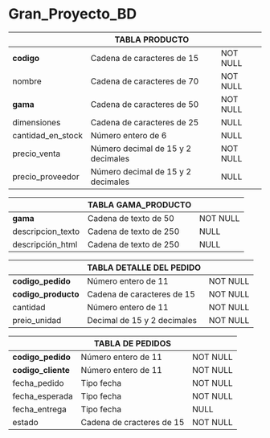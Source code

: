 # Gran_Proyecto_BD

|                   |          TABLA PRODUCTO            |          |
|-------------------|------------------------------------|----------|
| **codigo**            | Cadena de caracteres de 15         | NOT NULL |
| nombre            | Cadena de caracteres de 70         | NOT NULL |
| **gama**             | Cadena de caracteres de 50         | NOT NULL |
| dimensiones       | Cadena de caracteres de 25         | NULL     |
| cantidad_en_stock | Número entero de 6                 | NULL     |
| precio_venta      | Número decimal de 15 y 2 decimales | NOT NULL |
| precio_proveedor  | Número decimal de 15 y 2 decimales | NULL     |


|                   | TABLA GAMA_PRODUCTO    |          |
|-------------------|------------------------|----------|
| **gama**              | Cadena de texto de 50  | NOT NULL |
| descripcion_texto | Cadena de texto de 250 | NULL     |
| descripción_html  | Cadena de texto de 250 | NULL     |



|                 | TABLA DETALLE DEL PEDIDO    |          |
|-----------------|-----------------------------|----------|
| **codigo_pedido**   | Número entero de 11         | NOT NULL |
| **codigo_producto** | Cadena de caracteres de 15  | NOT NULL |
| cantidad        | Número entero de 11         | NOT NULL |
| preio_unidad    | Decimal de 15 y 2 decimales | NOT NULL |


|                | TABLA DE PEDIDOS          |          |
|----------------|---------------------------|----------|
| **codigo_pedido**  | Número entero de 11       | NOT NULL |
| **codigo_cliente** | Número entero de 11       | NOT NULL |
| fecha_pedido   | Tipo fecha                | NOT NULL |
| fecha_esperada | Tipo fecha                | NOT NULL |
| fecha_entrega  | Tipo fecha                | NULL     |
| estado         | Cadena de cracteres de 15 | NOT NULL |
